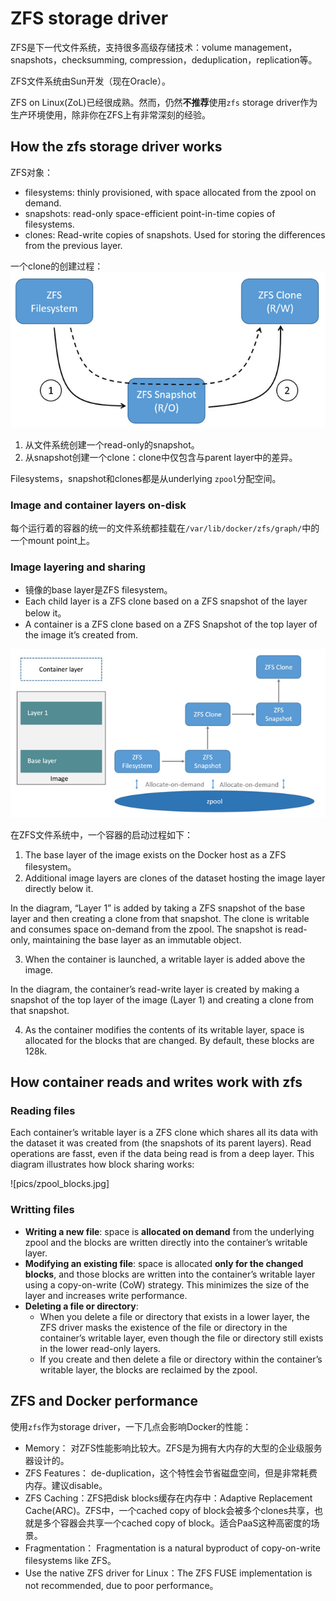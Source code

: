 # ZFS storage driver
ZFS是下一代文件系统，支持很多高级存储技术：volume management，snapshots，checksumming, compression，deduplication，replication等。

ZFS文件系统由Sun开发（现在Oracle）。

ZFS on Linux(ZoL)已经很成熟。然而，仍然**不推荐**使用`zfs` storage driver作为生产环境使用，除非你在ZFS上有非常深刻的经验。

## How the zfs storage driver works
ZFS对象：
* filesystems: thinly provisioned, with space allocated from the zpool on demand.
* snapshots: read-only space-efficient point-in-time copies of filesystems.
* clones: Read-write copies of snapshots. Used for storing the differences from the previous layer.

一个clone的创建过程：
![](pics/zfs_clones.jpg)

1. 从文件系统创建一个read-only的snapshot。
2. 从snapshot创建一个clone：clone中仅包含与parent layer中的差异。

Filesystems，snapshot和clones都是从underlying `zpool`分配空间。

### Image and container layers on-disk
每个运行着的容器的统一的文件系统都挂载在`/var/lib/docker/zfs/graph/`中的一个mount point上。

### Image layering and sharing

* 镜像的base layer是ZFS filesystem。
* Each child layer is a ZFS clone based on a ZFS snapshot of the layer below it。
* A container is a ZFS clone based on a ZFS Snapshot of the top layer of the image it’s created from.

![](pics/zfs_zpool.jpg)

在ZFS文件系统中，一个容器的启动过程如下：
1. The base layer of the image exists on the Docker host as a ZFS filesystem。
2. Additional image layers are clones of the dataset hosting the image layer directly below it.

In the diagram, “Layer 1” is added by taking a ZFS snapshot of the base layer and then creating a clone from that snapshot. The clone is writable and consumes space on-demand from the zpool. The snapshot is read-only, maintaining the base layer as an immutable object.

3. When the container is launched, a writable layer is added above the image.

In the diagram, the container’s read-write layer is created by making a snapshot of the top layer of the image (Layer 1) and creating a clone from that snapshot.

4. As the container modifies the contents of its writable layer, space is allocated for the blocks that are changed. By default, these blocks are 128k.

## How container reads and writes work with zfs
### Reading files
Each container’s writable layer is a ZFS clone which shares all its data with the dataset it was created from (the snapshots of its parent layers). Read operations are fasst, even if the data being read is from a deep layer. This diagram illustrates how block sharing works:

![pics/zpool_blocks.jpg]

### Writting files
* **Writing a new file**: space is **allocated on demand** from the underlying zpool and the blocks are written directly into the container’s writable layer.
* **Modifying an existing file**: space is allocated **only for the changed blocks**, and those blocks are written into the container’s writable layer using a copy-on-write (CoW) strategy. This minimizes the size of the layer and increases write performance.
* **Deleting a file or directory**:
    * When you delete a file or directory that exists in a lower layer, the ZFS driver masks the existence of the file or directory in the container’s writable layer, even though the file or directory still exists in the lower read-only layers.
    * If you create and then delete a file or directory within the container’s writable layer, the blocks are reclaimed by the zpool.

## ZFS and Docker performance
使用`zfs`作为storage driver，一下几点会影响Docker的性能：
* Memory： 对ZFS性能影响比较大。ZFS是为拥有大内存的大型的企业级服务器设计的。
* ZFS Features： de-duplication，这个特性会节省磁盘空间，但是非常耗费内存。建议disable。
* ZFS Caching：ZFS把disk blocks缓存在内存中：Adaptive Replacement Cache(ARC)。ZFS中，一个cached copy of block会被多个clones共享，也就是多个容器会共享一个cached copy of block。适合PaaS这种高密度的场景。
* Fragmentation： Fragmentation is a natural byproduct of copy-on-write filesystems like ZFS。
* Use the native ZFS driver for Linux：The ZFS FUSE implementation is not recommended, due to poor performance。